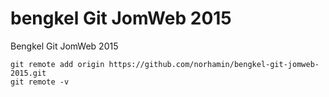 # bengkel Git JomWeb 2015
Bengkel Git JomWeb 2015

```
git remote add origin https://github.com/norhamin/bengkel-git-jomweb-2015.git
git remote -v
```

